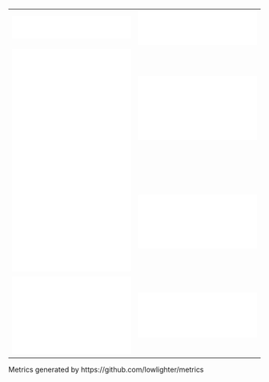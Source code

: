 <table>
  <tr>
    <td><a href="#"><img src="./header.svg" /></a></td>
    <td><a href="#"><img src="./acti_comm.svg" /></a></td>
  </tr>
  <tr>
    <td rowspan=3><a href="#"><img src="./achievements.svg" /></a></td>
  </tr>
  <tr>
    <td><a href="#"><img src="./issue_pr_lang.svg" /></a></td>
  </tr>
  <tr>
    <td><a href="#"><img src="./iso_calender.svg" /></a></td>
  </tr>
  <tr>
    <td><a href="#"><img src="./github-habits.svg" /></a></td>
    <td><a href="https://keyvanfatehi.com"><img src="./blog_posts.svg" /></a></td>
  </tr>

</table>
Metrics generated by https://github.com/lowlighter/metrics
